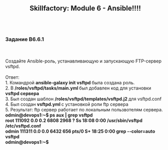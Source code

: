 <center><h2><b>Skillfactory: Module 6 - Ansible!!!! </center></h2></b><br><br>

<h3><b>Задание B6.6.1</h3></b> <br>
<br>
Создайте Ansible-роль, устанавливающую и запускающую FTP-сервер vsftpd. <br>
<br>
Ответ: <br>
1. Командрой <b> ansible-galaxy init vsftpd </b> была создана роль. <br>
2. В <b> /roles/vsftpd/tasks/main.yml </b> был добавлен код для установки <b> vsftpd сервера </b> <br>
3. Был создан шаблон <b> /roles/vsftpd/templates/vsftpd.j2 </b> для vsftpd.conf    <br>
4. Был создан <b> vsftpd.yml </b> с установкой роли ftp сервера <br>
5. Результат: ftp сервер работает по локальным пользвотелям сервера. <br>
  <b>  odmin@devops1:~$ ps aux | grep vsftpd <br>
root      111092  0.0  0.2   6808  2968 ?        Ss   18:08   0:00 /usr/sbin/vsftpd /etc/vsftpd.conf <br>
odmin     111311  0.0  0.0   6432   656 pts/0    S+   18:25   0:00 grep --color=auto vsftpd <br>
odmin@devops1:~$ </b> <br>
   
